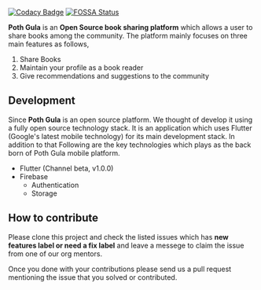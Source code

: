 [![Codacy Badge](https://api.codacy.com/project/badge/Grade/e2383858d3254042906bc862d98dca00)](https://app.codacy.com/app/pamuditha/PothGula?utm_source=github.com&utm_medium=referral&utm_content=CodeLanka/PothGula&utm_campaign=Badge_Grade_Dashboard)
[![FOSSA Status](https://app.fossa.io/api/projects/git%2Bgithub.com%2FCodeLanka%2FPothGula.svg?type=shield)](https://app.fossa.io/projects/git%2Bgithub.com%2FCodeLanka%2FPothGula?ref=badge_shield)

**Poth Gula** is an **Open Source book sharing platform** which allows a user to share books among the community. The platform mainly focuses on three main features as follows,

 1. Share Books 
 2. Maintain your profile as a book reader 
 3. Give recommendations and suggestions to the community

## Development

Since **Poth Gula** is an open source platform. We thought of develop it using a fully open source technology stack. It is an application which uses Flutter (Google's latest mobile technology) for its main development stack. In addition to that Following are the key technologies which plays as the back born of Poth Gula mobile platform.

 - Flutter (Channel beta, v1.0.0)
 - Firebase
	 - Authentication 
	 - Storage 

## How to contribute

Please clone this project and check the listed issues which has **new features label or need a fix label** and leave a messege to claim the issue from one of our org mentors. 

Once you done with your contributions please send us a pull request mentioning the issue that you solved or contributed.
